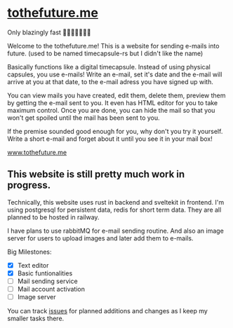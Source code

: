 # [tothefuture.me](https://www.tothefuture.me/)

Only blazingly fast 🚀🚀🚀🚀🚀🚀🚀

Welcome to the tothefuture.me! This is a website for sending e-mails into future. (used to be named timecapsule-rs but I didn't like the name)

Basically functions like a digital timecapsule. Instead of using physical capsules, you use e-mails! Write an e-mail, set it's date and the e-mail will arrive at you at that date, to the e-mail adress you have signed up with.

You can view mails you have created, edit them, delete them, preview them by getting the e-mail sent to you. It even has HTML editor for you to take maximum control. Once you are done, you can hide the mail so that you won't get spoiled until the mail has been sent to you.

If the premise sounded good enough for you, why don't you try it yourself. Write a short e-mail and forget about it until you see it in your mail box!

[www.tothefuture.me ](https://www.tothefuture.me/)

## This website is still pretty much work in progress.

Technically, this website uses rust in backend and sveltekit in frontend. I'm using postgresql for persistent data, redis for short term data. They are all planned to be hosted in railway.

I have plans to use rabbitMQ for e-mail sending routine. And also an image server for users to upload images and later add them to e-mails.

Big Milestones:
- [x] Text editor
- [x] Basic funtionalities
- [ ] Mail sending service
- [ ] Mail account activation
- [ ] Image server

You can track [issues](https://github.com/112batuhan/timecapsule-rs/issues) for planned additions and changes as I keep my smaller tasks there.
